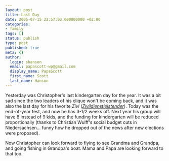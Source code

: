 ```yaml
---
layout: post
title: Last Day
date: 2005-07-15 22:57:03.000000000 +02:00
categories:
- family
tags: []
status: publish
type: post
published: true
meta: {}
author:
  login: shanson
  email: papascott-wp@gmail.com
  display_name: PapaScott
  first_name: Scott
  last_name: Hanson
---
```

<p>Yesterday was Christopher's last kindergarten day for the year. It was a bit sad since the two leaders of his clique won't be coming back, and it was also the last day for his favorite <i>Zivi</i> (<a href="http://www.dict.cc/?s=Zivildienstleistender" title="conscientious objector performing community service"><i>Zivildienstleistender</i></a>). Today was the end-of-year fest, and now he has 3-1/2 weeks off. Next year his group will have 8 instead of 9 kids, and the funding for kindergarten will be reduced proportionally (thanks to Christian Wulff's social budget cuts in Niedersachsen... funny how he dropped out of the news after new elections were proposed). </p>
<p>Now Christopher can look forward to flying to see Grandma and Grandpa, and going fishing in Grandpa's boat. Mama and Papa are looking forward to that too.</p>

